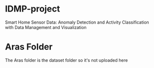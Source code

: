 # IDMP-project
Smart Home Sensor Data: Anomaly Detection and Activity Classification with Data Management and Visualization

# Aras Folder
The Aras folder is the dataset folder so it's not uploaded here
